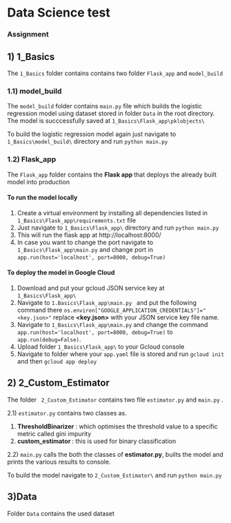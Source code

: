 # Data Science test
### Assignment 

## 1) 1_Basics

The `1_Basics` folder contains contains two folder `Flask_app` and `model_build`

### 1.1) model_build
The `model_build` folder contains `main.py` file which builds the logistic regression model using dataset stored in folder `Data` in the  root directory.
The model is succcessfully saved at `1_Basics\Flask_app\pklobjects\`

To build the logistic regression model again just navigate to `1_Basics\model_build\` directory and run `python main.py`

### 1.2) Flask_app

The `Flask_app` folder contains the <b> Flask app </b> that deploys the already built model into production

#### To run the model locally
1) Create a virtual environment by installing all dependencies listed in `1_Basics\Flask_app\requirements.txt` file
2) Just navigate to `1_Basics\Flask_app\` directory and run `python main.py`
3) This will run the flask app at http://localhost:8000/ 
4) In case you want to change the port navigate to `1_Basics\Flask_app\main.py` and change port in `app.run(host='localhost', port=8000, debug=True)`

#### To deploy the model in Google Cloud
 1) Download and put your gcloud JSON service key at `1_Basics\Flask_app\`
 2) Navigate to `1.Basics\Flask_app\main.py ` and put the following command there `os.environ["GOOGLE_APPLICATION_CREDENTIALS"]="<key.json>"` replace <b><key.json></b> with your JSON service key file name.
 3) Navigate to `1_Basics\Flask_app\main.py` and change the command `app.run(host='localhost', port=8000, debug=True)` to `app.run(debug=False)`.
 4) Upload folder `1_Basics\Flask_app\` to your Gcloud console
 5) Navigate to folder where your `app.yaml` file is stored and run `gcloud init` and then `gcloud app deploy`

## 2) 2_Custom_Estimator

The folder ` 2_Custom_Estimator` contains two file `estimator.py` and `main.py` .

2.1) `estimator.py` contains two classes as.

 1) <b>ThresholdBinarizer</b> : which optimises the threshold value to a specific metric called gini impurity
 2) <b> custom_estimator </b> : this is used for binary classification
 
2.2) `main.py` calls the both the classes of <b> estimator.py</b>, builts the model and prints the various results to console.

To build the model navigate to `2_Custom_Estimator\` and run `python main.py`

## 3)Data
Folder `Data` contains the used dataset


 
 




 


  





